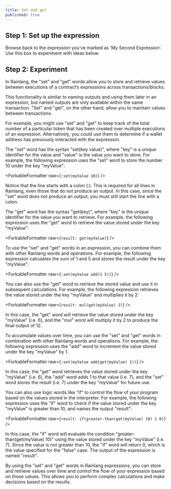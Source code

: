 ```yaml
---
title: Set and get
published: true
---
```


<script>
	import ForkableFormatter from '$lib/expressions/ForkableFormatter.svelte';
	import { Parser } from '@rainprotocol/rain-svelte-components'
</script>

## Step 1: Set up the expression

Browse back to the expression you’ve marked as ‘My Second Expression’. Use this box to experiment with ideas below.

## Step 2: Experiment

In Rainlang, the "set" and "get" words allow you to store and retrieve values between executions of a contract’s expressions across transactions/blocks.

This functionality is similar to naming outputs and using them later in an expression, but named outputs are only available within the same transaction. "Set" and "get", on the other hand, allow you to maintain values between transactions.

For example, you might use "set" and "get" to keep track of the total number of a particular token that has been created over multiple executions of an expression. Alternatively, you could use them to determine if a wallet address has previously interacted with the expression.

The "set" word has the syntax "set(key value)", where "key" is a unique identifier for the value and "value" is the value you want to store. For example, the following expression uses the "set" word to store the number 10 under the key "myValue":

<ForkableFormatter raw={`:set(myValue 10)`} />

Notice that the line starts with a colon (:). This is required for all lines in Rainlang, even those that do not produce an output. In this case, since the "set" word does not produce an output, you must still start the line with a colon.

The "get" word has the syntax "get(key)", where "key" is the unique identifier for the value you want to retrieve. For example, the following expression uses the "get" word to retrieve the value stored under the key "myValue":

<ForkableFormatter raw={`result: get(myValue)`} />

To use the "set" and "get" words in an expression, you can combine them with other Rainlang words and operations. For example, the following expression calculates the sum of 1 and 5 and stores the result under the key "myValue":

<ForkableFormatter raw={`:set(myValue add(1 5))`} />

You can also use the "get" word to retrieve the stored value and use it in subsequent calculations. For example, the following expression retrieves the value stored under the key "myValue" and multiplies it by 2:

<ForkableFormatter raw={`result: mul(get(myValue) 2)`} />

In this case, the "get" word will retrieve the value stored under the key "myValue" (i.e. 6), and the "mul" word will multiply it by 2 to produce the final output of 12.

To accumulate values over time, you can use the "set" and "get" words in combination with other Rainlang words and operations. For example, the following expression uses the "add" word to increment the value stored under the key "myValue" by 1.

<ForkableFormatter raw={`:set(myValue add(get(myValue) 1))`} />

In this case, the "get" word retrieves the value stored under the key "myValue" (i.e. 6), the "add" word adds 1 to that value (i.e. 7), and the "set" word stores the result (i.e. 7) under the key "myValue" for future use.

You can also use logic words like "if" to control the flow of your program based on the values stored in the interpreter. For example, the following expression uses the "if" word to check if the value stored under the key "myValue" is greater than 10, and names the output "result":

<ForkableFormatter raw={`result: if(greater-than(get(myValue) 10) 1 0)`} />

In this case, the "if" word will evaluate the condition "greater-than(get(myValue) 10)" using the value stored under the key "myValue" (i.e. 7). Since the value is not greater than 10, the "if" word will return 0, which is the value specified for the "false" case. The output of the expression is named "result".

By using the "set" and "get" words in Rainlang expressions, you can store and retrieve values over time and control the flow of your expression based on those values. This allows you to perform complex calculations and make decisions based on the results.
